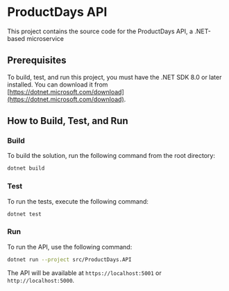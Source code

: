 # ProductDays API

This project contains the source code for the ProductDays API, a .NET-based microservice

## Prerequisites

To build, test, and run this project, you must have the .NET SDK 8.0 or later installed. You can download it from [https://dotnet.microsoft.com/download](https://dotnet.microsoft.com/download).

## How to Build, Test, and Run

### Build

To build the solution, run the following command from the root directory:

```bash
dotnet build
```

### Test

To run the tests, execute the following command:

```bash
dotnet test
```

### Run

To run the API, use the following command:

```bash
dotnet run --project src/ProductDays.API
```

The API will be available at `https://localhost:5001` or `http://localhost:5000`.
